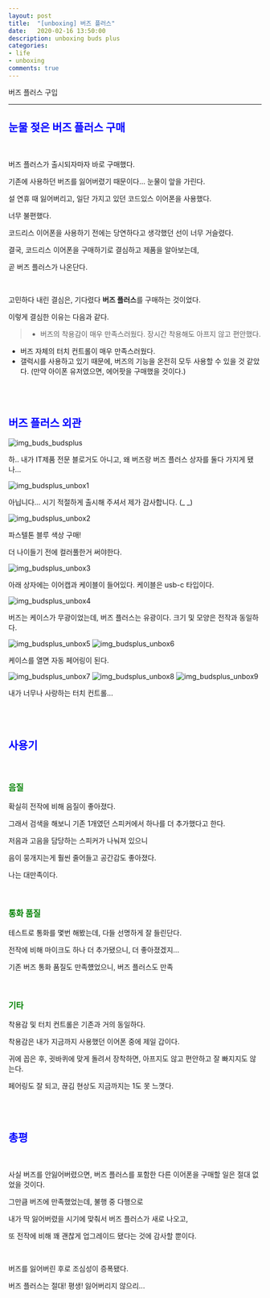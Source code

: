 ```yaml
---
layout: post
title:  "[unboxing] 버즈 플러스"
date:   2020-02-16 13:50:00
description: unboxing buds plus
categories:
- life
- unboxing
comments: true
---
```


버즈 플러스 구입

---
## <span style="color: blue">눈물 젖은 버즈 플러스 구매</span>

<br>

버즈 플러스가 출시되자마자 바로 구매했다.

기존에 사용하던 버즈를 잃어버렸기 때문이다... 눈물이 앞을 가린다.

설 연휴 때 잃어버리고, 일단 가지고 있던 코드있스 이어폰을 사용했다.

너무 불편했다. 

코드리스 이어폰을 사용하기 전에는 당연하다고 생각했던 선이 너무 거슬렸다.

결국, 코드리스 이어폰을 구매하기로 결심하고 제품을 알아보는데, 

곧 버즈 플러스가 나온단다.

<br>

고민하다 내린 결심은, 기다렸다 **버즈 플러스**를 구매하는 것이었다.

이렇게 결심한 이유는 다음과 같다.

>- 버즈의 착용감이 매우 만족스러웠다. 장시간 착용해도 아프지 않고 편안했다.<br>
- 버즈 자체의 터치 컨트롤이 매우 만족스러웠다.
- 갤럭시를 사용하고 있기 때문에, 버즈의 기능을 온전히 모두 사용할 수 있을 것 같았다.
(만약 아이폰 유저였으면, 에어팟을 구매했을 것이다.)

<br>
<br>

## <span style="color: blue">버즈 플러스 외관</span>

![img_buds_budsplus](http://drive.google.com/uc?export=view&id=12vZNqF_UYYJN2EYUdZ87hlMK7BZXd3F5)

하.. 내가 IT제품 전문 블로거도 아니고, 왜 버즈랑 버즈 플러스 상자를 둘다 가지게 됐나...

![img_budsplus_unbox1](http://drive.google.com/uc?export=view&id=1-Lv9euLaommlag4C8IebgOZxJJFtMjWG)

아닙니다... 시기 적절하게 출시해 주셔서 제가 감사합니다. (\_ \_)

![img_budsplus_unbox2](http://drive.google.com/uc?export=view&id=1rov6fCg3mgjhTURVxbm7OfmGcp7zUpYJ)

파스텔톤 블루 색상 구매!

더 나이들기 전에 컬러풀한거 써야한다.

![img_budsplus_unbox3](http://drive.google.com/uc?export=view&id=1ETNJaT9vn57TN3xb-NbsjqFxOI-Dwd6E)

아래 상자에는 이어캡과 케이블이 들어있다. 케이블은 usb-c 타입이다.

![img_budsplus_unbox4](http://drive.google.com/uc?export=view&id=1m-N1n__JWzgC3MgmyM_nvB2rvmiWwDSk)

버즈는 케이스가 무광이었는데, 버즈 플러스는 유광이다. 크기 및 모양은 전작과 동일하다.

![img_budsplus_unbox5](http://drive.google.com/uc?export=view&id=1xS-uk7tLj8534H5tC7qZh2JrNhprYDV2)
![img_budsplus_unbox6](http://drive.google.com/uc?export=view&id=1WKLvBgbNpbgoXEL7kf8KKSMO9pbvDRID)

케이스를 열면 자동 페어링이 된다.

![img_budsplus_unbox7](http://drive.google.com/uc?export=view&id=1k2HbKgKToPACaPJ5Y0CfltXTwQ3Nspiq)
![img_budsplus_unbox8](http://drive.google.com/uc?export=view&id=1IB8Ou1IERsg5DSDo-5Rbt9oUWcVoAYc4)
![img_budsplus_unbox9](http://drive.google.com/uc?export=view&id=1IQlPJg5Z06Ml_iNCT7lkjTKCOzaek8FV)

내가 너무나 사랑하는 터치 컨트롤...

<br>
<br>

## <span style="color: blue">사용기</span>

<br>

### <span style="color: green">음질</span>

확실히 전작에 비해 음질이 좋아졌다. 

그래서 검색을 해보니 기존 1개였던 스피커에서 하나를 더 추가했다고 한다.

저음과 고음을 담당하는 스피커가 나눠져 있으니 

음이 뭉개지는게 훨씬 줄어들고 공간감도 좋아졌다.

나는 대만족이다.

<br>

### <span style="color: green">통화 품질</span>

테스트로 통화를 몇번 해봤는데, 다들 선명하게 잘 들린단다.

전작에 비해 마이크도 하나 더 추가됐으니, 더 좋아졌겠지...

기존 버즈 통화 품질도 만족헀었으니, 버즈 플러스도 만족

<br>

### <span style="color: green">기타</span>

착용감 및 터치 컨트롤은 기존과 거의 동일하다.

착용감은 내가 지금까지 사용했던 이어폰 중에 제일 갑이다.

귀에 꼽은 후, 귓바퀴에 맞게 돌려서 장착하면, 아프지도 않고 편안하고 잘 빠지지도 않는다.

페어링도 잘 되고, 끊김 현상도 지금까지는 1도 못 느꼇다.

<br>
<br>

## <span style="color: blue">총평</span>

<br>

사실 버즈를 안잃어버렸으면, 버즈 플러스를 포함한 다른 이어폰을 구매할 일은 절대 없었을 것이다.

그만큼 버즈에 만족했었는데, 불행 중 다행으로

내가 딱 잃어버렸을 시기에 맞춰서 버즈 플러스가 새로 나오고,

또 전작에 비해 꽤 괜찮게 업그레이드 됐다는 것에 감사할 뿐이다.

<br>

버즈를 잃어버린 후로 조심성이 증폭됐다.

버즈 플러스는 절대! 평생! 잃어버리지 않으리...
